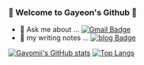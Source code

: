 <!-- ![header](https://capsule-render.vercel.app/api?type=waving&color=c7ecee&height=300&section=header&text=gayeon's%20github&fontSize=90&fontColor=ffffff&animation=twinkling)

<div align=center> 
  
  [![Hits](https://hits.seeyoufarm.com/api/count/incr/badge.svg?url=https%3A%2F%2Fgithub.com%2FAlpoxDev)](https://github.com/gayomii/gayomii)
  
</div> -->

### 👋  Welcome to Gayeon's Github 👋

- 💬  Ask me about ... [![Gmail Badge](https://img.shields.io/badge/Gmail-d14836?style=flat-square&logo=Gmail&logoColor=white&link=mailto:gayeon4041@gmail.com)](mailto:fomagran6@gmail.com) 
- 📒  my writing notes ... [![blog Badge](https://img.shields.io/badge/%20-blog-gray?&link=https://gayeonstory.tistory.com/)](https://gayeonstory.tistory.com/)

<!--
**gayomii/gayomii** is a ✨ _special_ ✨ repository because its `README.md` (this file) appears on your GitHub profile.

Here are some ideas to get you started:

- 🔭 I’m currently working on ...
- 🌱 I’m currently learning ...
- 👯 I’m looking to collaborate on ...
- 🤔 I’m looking for help with ...
- 💬 Ask me about ...
- 📫 How to reach me: ...
- 😄 Pronouns: ...
- ⚡ Fun fact: ...
-->


<div>

<span>  [![Gayomii's GitHub stats](https://github-readme-stats.vercel.app/api?username=gayomii)](https://github.com/gayomii/gayomii/github-readme-stats) </span>
<span>  [![Top Langs](https://github-readme-stats.vercel.app/api/top-langs/?username=anuraghazra&layout=compact)](https://github.com/gayomii/gayomii)  </span>

</div>
